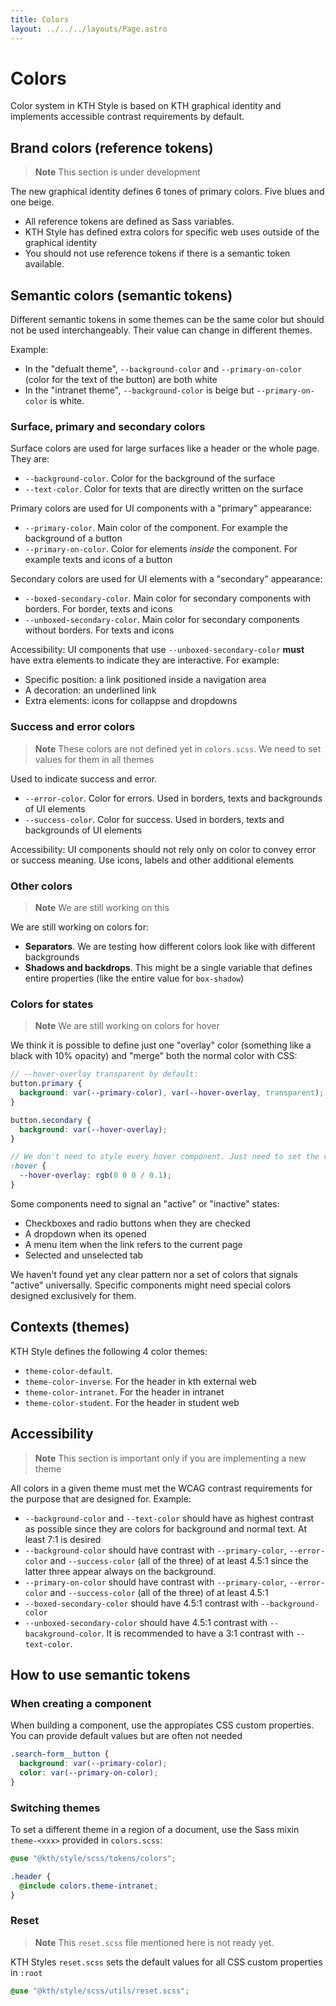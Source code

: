 ```yaml
---
title: Colors
layout: ../../../layouts/Page.astro
---
```


# Colors

Color system in KTH Style is based on KTH graphical identity and implements accessible contrast requirements by default.

## Brand colors (reference tokens)

> **Note**
> This section is under development

The new graphical identity defines 6 tones of primary colors. Five blues and one beige.

<!-- ![The 6 colors for KTH graphical identity](../../../images/color-blues.png) -->

- All reference tokens are defined as Sass variables.
- KTH Style has defined extra colors for specific web uses outside of the graphical identity
- You should not use reference tokens if there is a semantic token available.

## Semantic colors (semantic tokens)

Different semantic tokens in some themes can be the same color but should not be used interchangeably. Their value can change in different themes.

Example:

- In the "defualt theme", `--background-color` and `--primary-on-color` (color for the text of the button) are both white
- In the "intranet theme", `--background-color` is beige but `--primary-on-color` is white.

<!-- ![Image showing that different tokens might refer to the same or different values depending on the theme](../../../images/color-semantic-difference.png) -->

### Surface, primary and secondary colors

Surface colors are used for large surfaces like a header or the whole page. They are:

- `--background-color`. Color for the background of the surface
- `--text-color`. Color for texts that are directly written on the surface

Primary colors are used for UI components with a "primary" appearance:

<!-- ![A button and a filtering tab components with primary appearance](../../../images/color-primary.png) -->

- `--primary-color`. Main color of the component. For example the background of a button
- `--primary-on-color`. Color for elements _inside_ the component. For example texts and icons of a button

Secondary colors are used for UI elements with a "secondary" appearance:

<!-- ![A button and tab using boxed appearance, a collapse and link using unboxed appearance](../../../images/color-secondary.png) -->

- `--boxed-secondary-color`. Main color for secondary components with borders. For border, texts and icons
- `--unboxed-secondary-color`. Main color for secondary components without borders. For texts and icons

Accessibility: UI components that use `--unboxed-secondary-color` **must** have extra elements to indicate they are interactive. For example:

- Specific position: a link positioned inside a navigation area
- A decoration: an underlined link
- Extra elements: icons for collappse and dropdowns

### Success and error colors

> **Note**
> These colors are not defined yet in `colors.scss`. We need to set values for them in all themes

Used to indicate success and error.

<!-- ![An input with error message and a "Fortsätt" button with success color](../../../images/color-error-success.png) -->

- `--error-color`. Color for errors. Used in borders, texts and backgrounds of UI elements
- `--success-color`. Color for success. Used in borders, texts and backgrounds of UI elements

Accessibility: UI components should not rely only on color to convey error or success meaning. Use icons, labels and other additional elements

### Other colors

> **Note**
> We are still working on this

We are still working on colors for:

- **Separators**. We are testing how different colors look like with different backgrounds
- **Shadows and backdrops**. This might be a single variable that defines entire properties (like the entire value for `box-shadow`)

### Colors for states

> **Note**
> We are still working on colors for hover

We think it is possible to define just one "overlay" color (something like a black with 10% opacity) and "merge" both the normal color with CSS:

```scss
// --hover-overlay transparent by default:
button.primary {
  background: var(--primary-color), var(--hover-overlay, transparent);
}

button.secondary {
  background: var(--hover-overlay);
}

// We don't need to style every hover component. Just need to set the value for the overlay and components will read the value
:hover {
  --hover-overlay: rgb(0 0 0 / 0.1);
}
```

Some components need to signal an "active" or "inactive" states:

- Checkboxes and radio buttons when they are checked
- A dropdown when its opened
- A menu item when the link refers to the current page
- Selected and unselected tab

We haven't found yet any clear pattern nor a set of colors that signals "active" universally. Specific components might need special colors designed exclusively for them.

## Contexts (themes)

<!-- ![Showcase of 4 themes defined by KTH Style](../../../images/color-themes.png) -->

KTH Style defines the following 4 color themes:

- `theme-color-default`.
- `theme-color-inverse`. For the header in kth external web
- `theme-color-intranet`. For the header in intranet
- `theme-color-student`. For the header in student web

## Accessibility

> **Note**
> This section is important only if you are implementing a new theme

All colors in a given theme must met the WCAG contrast requirements for the purpose that are designed for. Example:

- `--background-color` and `--text-color` should have as highest contrast as possible since they are colors for background and normal text. At least 7:1 is desired
- `--background-color` should have contrast with `--primary-color`, `--error-color` and `--success-color` (all of the three) of at least 4.5:1 since the latter three appear always on the background.
- `--primary-on-color` should have contrast with `--primary-color`, `--error-color` and `--success-color` (all of the three) of at least 4.5:1
- `--boxed-secondary-color` should have 4.5:1 contrast with `--background-color`
- `--unboxed-secondary-color` should have 4.5:1 contrast with `--bacakground-color`. It is recommended to have a 3:1 contrast with `--text-color`.

## How to use semantic tokens

### When creating a component

When building a component, use the appropiates CSS custom properties. You can provide default values but are often not needed

```scss
.search-form__button {
  background: var(--primary-color);
  color: var(--primary-on-color);
}
```

### Switching themes

To set a different theme in a region of a document, use the Sass mixin `theme-<xxx>` provided in `colors.scss`:

```scss
@use "@kth/style/scss/tokens/colors";

.header {
  @include colors.theme-intranet;
}
```

### Reset

> **Note**
> This `reset.scss` file mentioned here is not ready yet.

KTH Styles `reset.scss` sets the default values for all CSS custom properties in `:root`

```scss
@use "@kth/style/scss/utils/reset.scss";
```

